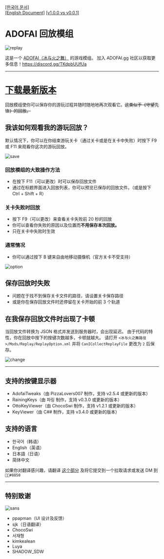 [[한국어 문서]](https://github.com/NoBrain0917/ADOFAI-Replay)  
[[English Document]](https://github.com/NoBrain0917/ADOFAI-Replay/blob/master/english_doc.md)
[[v1.0.0 vs v0.0.1]](https://github.com/NoBrain0917/ADOFAI-Replay/blob/master/compare.md)

# ADOFAI 回放模组

![replay](https://github.com/NoBrain0917/Replay/blob/master/Resource/adofai.gif?raw=true)

这是一个 [ADOFAI（冰与火之舞）](https://store.steampowered.com/app/977950/A_Dance_of_Fire_and_Ice/) 的游戏模组。
加入 ADOFAI.gg 社区以获取更多信息！https://discord.gg/TKdpbUUfUa

--- 

# [下载最新版本](https://github.com/NoBrain0917/Replay/releases)
回放模组使你可以保存你的游玩过程并随时随地地再次观看它。~~这类似于《守望先锋》的回放。~~
    
## 我该如何观看我的游玩回放？
默认情况下，你可以在你结束游玩关卡（通过关卡或是在关卡中失败）时按下 F9 或 F11 来观看你这次的游玩回放。
   
![save](https://github.com/NoBrain0917/Replay/blob/master/Resource/save.png?raw=true)

### 回放模组的大致操作方法
 - 在按下 F11（可以更改）时可以保存回放文件
 - 通过在标题界面进入回放列表，你可以预览已保存的回放文件。（或是按下 Ctrl + Shift + R）

### 关卡失败时回放
 - 按下 F9（可以更改）来查看关卡失败前 20 秒的回放
 - 你可以查看你失败的原因以及位置而**不用保存本次回放。**
 - 只在关卡中失败时生效

### 通常情况
 - 你可以通过按下 B 键来自由地移动摄像机（官方关卡不受支持）
     
![option](https://github.com/NoBrain0917/Replay/blob/master/Resource/option.png?raw=true)

## 保存回放时失败     
 - 问题在于找不到保存关卡文件的路径，请设置关卡保存路径
 - 或是你在保存回放文件时还停留在关卡开始的前 3 个轨道

## 在我保存回放文件时出现了卡顿    
当回放文件转换为 JSON 格式并发送到服务器时，会出现延迟。
由于代码的特性，你在回放中按下的按键次数越多，卡顿就越大。
请打开 `<冰与火之舞路径>/Mods/Replay/ReplayOption.xml` 并将 `CanICollectReplayFile` 更改为 `2` 后保存。

![change](https://github.com/NoBrain0917/Replay/blob/master/Resource/change.png?raw=true)

---

## 支持的按键显示器
- AdofaiTweaks（由 PizzaLovers007 制作，支持 v2.5.4 或更新的版本）
- RainingKeys（由 파링 制作，支持 v0.3.0 或更新的版本）
- OttoKeyViewer（由 ChocoSwi 制作，支持 v1.2.1 或更新的版本）
- KeyViewer（由 C## 制作，支持 v3.4.0 或更新的版本）


## 支持的语言
- 한국어（韩语）
- English（英语）
- 日本語（日语）
- 简体中文

如果你对翻译感兴趣，请翻译 [这个部分](https://github.com/NoBrain0917/ADOFAI-Replay/blob/master/Replay/Languages/English.cs) 及将它提交到一个拉取请求或发送 DM 到 `᲼᲼#8850`

---

## 特别致谢
![sans](https://github.com/NoBrain0917/Replay/blob/master/Resource/specialtanks.gif?raw=true)
- ppapman（UI 设计及反馈）
- sjk（日语翻译）
- ChocoSwi
- 서재형
- kimkealean
- Luya
- SHADOW_SDW
